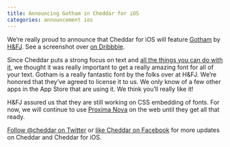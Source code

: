 ```yaml
---
title: Announcing Gotham in Cheddar for iOS
categories: announcement ios
---
```


We’re really proud to announce that Cheddar for iOS will feature [Gotham](http://www.typography.com/fonts/font_overview.php?productLineID=100008&path=head) by [H&FJ](http://typography.com). See a screenshot over [on Dribbble](https://dribbble.com/shots/618508-Cheddar-for-iOS-is-now-in-Gotham-by-H-FJ).

Since Cheddar puts a strong focus on text and [all the things you can do with it](https://cheddarapp.com/text), we thought it was really important to get a really amazing font for all of your text. Gotham is a really fantastic font by the folks over at H&FJ. We’re honored that they’ve agreed to license it to us. We only know of a few other apps in the App Store that are using it. We think you’ll really like it!

H&FJ assured us that they are still working on CSS embedding of fonts. For now, we will continue to use [Proxima Nova](http://www.myfonts.com/fonts/marksimonson/proxima-nova/) on the web until they get all that ready.

[Follow @cheddar on Twitter](https://twitter.com/cheddar) or [like Cheddar on Facebook](https://facebook.com/cheddarapp) for more updates on Cheddar and Cheddar for iOS.

